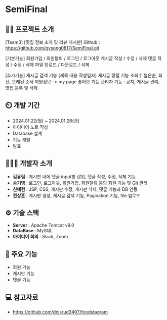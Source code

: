 # SemiFinal
## 👨‍🏫 프로젝트 소개
[Team3]
[맛집 정보 소개 및 리뷰 게시판]
Github : https://github.com/gysong0817/SemiFinal.git

[기본기능]
회원가입 / 회원탈퇴 / 로그인 / 로그아웃
게시글 작성 / 수정 / 삭제
댓글 작성 / 수정 / 삭제
파일 업로드 / 다운로드 / 삭제

[추가기능]
게시글 검색 기능 (제목 내용 작성일자)
게시글 정렬 기능 조회수 높은순, 최신, 오래된 순서
회원정보 -> my page
좋아요 기능
관리자 기능 : 공지, 게시글 관리, 맛집 등록 및 삭제

## ⏲️ 개발 기간 
- 2024.01.22(월) ~ 2024.01.26(금)
- 아이디어 노트 작성
- Database 설계
- 기능 개발
- 발표

## 🧑‍🤝‍🧑 개발자 소개
- **김유림** : 게시판 내에 댓글 input창 삽입, 댓글 작성, 수정, 삭제 기능
- **송기영** : 로그인, 로그아웃, 회원가입, 회원탈퇴 등의 회원 기능 및 Git 관리
- **신예현** : JSP, CSS, 게시판 수정, 게시판 삭제, 댓글 기능과 DB 연동
- **전상훈** : 게시판 생성, 게시글 검색 기능, Pagination 기능, file 업로드

## ⚙️ 기술 스택
- **Server** : Apache Tomcat v9.0
- **DataBase** : MySQL
- **아이디어 회의** : Slack, Zoom

## 📌 주요 기능
- 회원 기능
- 게시판 기능
- 댓글 기능

## 💻 참고자료
- https://github.com/dnjsrud3407/foodstagram
